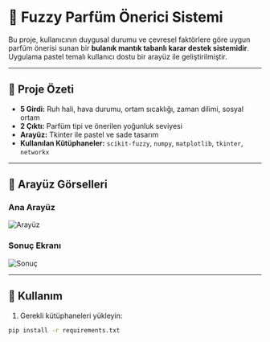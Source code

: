 # 🌸 Fuzzy Parfüm Önerici Sistemi

Bu proje, kullanıcının duygusal durumu ve çevresel faktörlere göre uygun parfüm önerisi sunan bir **bulanık mantık tabanlı karar destek sistemidir**. Uygulama pastel temalı kullanıcı dostu bir arayüz ile geliştirilmiştir.

---

## 🧠 Proje Özeti

- **5 Girdi:** Ruh hali, hava durumu, ortam sıcaklığı, zaman dilimi, sosyal ortam
- **2 Çıktı:** Parfüm tipi ve önerilen yoğunluk seviyesi
- **Arayüz:** Tkinter ile pastel ve sade tasarım
- **Kullanılan Kütüphaneler:** `scikit-fuzzy`, `numpy`, `matplotlib`, `tkinter`, `networkx`

---

## 📸 Arayüz Görselleri

### Ana Arayüz
![Arayüz](images/Screenshot_116.png)

### Sonuç Ekranı
![Sonuç](images/Screenshot_117.png)

---

## 🚀 Kullanım

1. Gerekli kütüphaneleri yükleyin:

```bash
pip install -r requirements.txt
